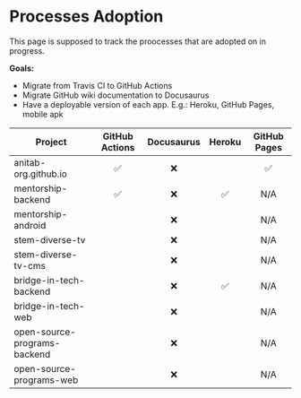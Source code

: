 # Processes Adoption

This page is supposed to track the proocesses that are adopted on in progress.

**Goals:**
- Migrate from Travis CI to GitHub Actions
- Migrate GitHub wiki documentation to Docusaurus
- Have a deployable version of each app. E.g.: Heroku, GitHub Pages, mobile apk

| Project | GitHub Actions | Docusaurus | Heroku | GitHub Pages |
|-|:-:|:-:|:-:|:-:|
| anitab-org.github.io | ✅ | ❌ |  | ✅ |
| mentorship-backend | ✅ | ❌ | ✅ | N/A |
| mentorship-android |  | ❌ |  | N/A |
| stem-diverse-tv |  | ❌ |  | N/A |
| stem-diverse-tv-cms |  | ❌ |  | N/A |
| bridge-in-tech-backend |  | ❌ | ✅ | N/A |
| bridge-in-tech-web |  | ❌ |  | N/A |
| open-source-programs-backend |  | ❌ |  | N/A |
| open-source-programs-web |  | ❌ |  | N/A |
